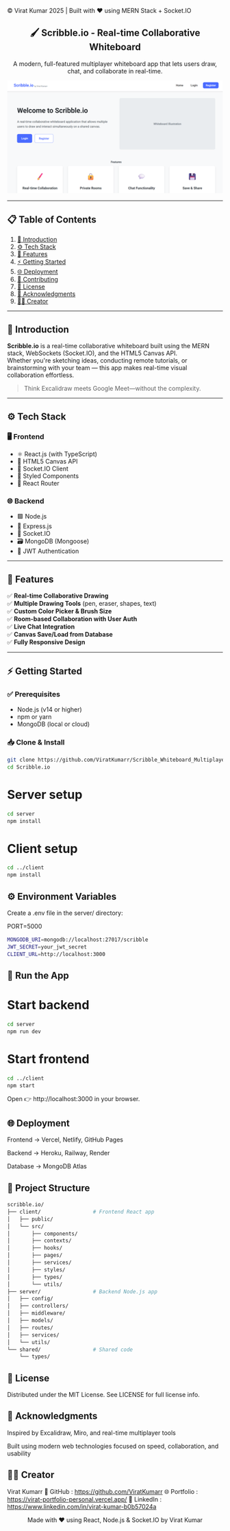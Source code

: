 <p align="left">
  © Virat Kumar 2025 | Built with ❤️ using MERN Stack + Socket.IO
</p>
<div align="center">
  <h2>🖌️ Scribble.io - Real-time Collaborative Whiteboard</h2>
  <p>
    A modern, full-featured multiplayer whiteboard app that lets users draw, chat, and collaborate in real-time.
  </p>
</div>

![image alt](https://github.com/ViratKumarr/Scribble_Whiteboard_Multiplayer_App/blob/9cd29de0f322ccf6fa60f852165d579fa7547b9e/Screenshot%202025-07-30%20122234.png)



---

## 📋 Table of Contents

1. [🧠 Introduction](#introduction)
2. [⚙️ Tech Stack](#tech-stack)
3. [🚀 Features](#features)
4. [⚡ Getting Started](#getting-started)
5. [🌐 Deployment](#deployment)
6. [📮 Contributing](#contributing)
7. [📜 License](#license)
8. [🙏 Acknowledgments](#acknowledgments)
9. [🧑‍💻 Creator](#creator)

---

## 🧠 Introduction

**Scribble.io** is a real-time collaborative whiteboard built using the MERN stack, WebSockets (Socket.IO), and the HTML5 Canvas API.  
Whether you're sketching ideas, conducting remote tutorials, or brainstorming with your team — this app makes real-time visual collaboration effortless.

> Think Excalidraw meets Google Meet—without the complexity.

---

## ⚙️ Tech Stack

### 🖥️ Frontend

- ⚛️ React.js (with TypeScript)
- 🎨 HTML5 Canvas API
- 💬 Socket.IO Client
- 💅 Styled Components
- 🧭 React Router

### 🌐 Backend

- 🟩 Node.js
- 🚂 Express.js
- 🧠 Socket.IO
- 🗃️ MongoDB (Mongoose)
- 🔐 JWT Authentication

---

## 🚀 Features

✅ **Real-time Collaborative Drawing**  
✅ **Multiple Drawing Tools** (pen, eraser, shapes, text)  
✅ **Custom Color Picker & Brush Size**  
✅ **Room-based Collaboration with User Auth**  
✅ **Live Chat Integration**  
✅ **Canvas Save/Load from Database**  
✅ **Fully Responsive Design**

---

## ⚡ Getting Started

### ✅ Prerequisites

- Node.js (v14 or higher)
- npm or yarn
- MongoDB (local or cloud)

### 📥 Clone & Install

```bash
git clone https://github.com/ViratKumarr/Scribble_Whiteboard_Multiplayer_App.git
cd Scribble.io
```

# Server setup

```bash
cd server
npm install
```

# Client setup
```bash
cd ../client
npm install
```

## ⚙️ Environment Variables
Create a .env file in the server/ directory:

PORT=5000
```bash
MONGODB_URI=mongodb://localhost:27017/scribble
JWT_SECRET=your_jwt_secret
CLIENT_URL=http://localhost:3000
```

## 🚀 Run the App
# Start backend
```bash
cd server
npm run dev
```

# Start frontend
```bash
cd ../client
npm start
```

Open 👉 http://localhost:3000 in your browser.

## 🌐 Deployment

Frontend → Vercel, Netlify, GitHub Pages

Backend → Heroku, Railway, Render

Database → MongoDB Atlas

## 📁 Project Structure
```bash
scribble.io/
├── client/                 # Frontend React app
│   ├── public/
│   └── src/
│       ├── components/
│       ├── contexts/
│       ├── hooks/
│       ├── pages/
│       ├── services/
│       ├── styles/
│       ├── types/
│       └── utils/
├── server/                 # Backend Node.js app
│   ├── config/
│   ├── controllers/
│   ├── middleware/
│   ├── models/
│   ├── routes/
│   ├── services/
│   └── utils/
└── shared/                 # Shared code
    └── types/
```

## 📜 License
Distributed under the MIT License.
See LICENSE for full license info.

## 🙏 Acknowledgments
Inspired by Excalidraw, Miro, and real-time multiplayer tools

Built using modern web technologies focused on speed, collaboration, and usability

## 🧑‍💻 Creator
Virat Kumarr
🔗 GitHub : https://github.com/ViratKumarr
🌐 Portfolio : https://virat-portfolio-personal.vercel.app/
💼 LinkedIn : https://www.linkedin.com/in/virat-kumar-b0b57024a

<p align="center">
 Made with ❤️ using React, Node.js & Socket.IO by Virat Kumar

</p>








